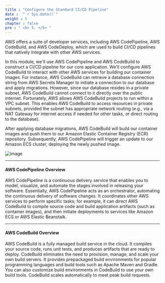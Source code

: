 ```yaml
---
title : "Configure the Standard CI/CD Pipeline"
date :  "`r Sys.Date()`" 
weight : 5
chapter : false
pre : " <b> 5. </b> "
---
```


AWS offers a suite of developer services, including AWS CodePipeline, AWS CodeBuild, and AWS CodeDeploy, which are used to build CI/CD pipelines that natively integrate with other AWS services.

In this module, we'll use AWS CodePipeline and AWS CodeBuild to construct a CI/CD pipeline for our core application. We'll configure AWS CodeBuild to interact with other AWS services for building our container images. For instance, AWS CodeBuild can retrieve a database connection string from AWS Secrets Manager to initiate a connection to our database and apply migrations. However, since our database resides in a private subnet, AWS CodeBuild cannot connect to it directly over the public internet. Fortunately, AWS allows AWS CodeBuild projects to run within a VPC subnet. This enables AWS CodeBuild to access resources in private subnets, provided the subnet has appropriate network routing (e.g., via a NAT Gateway for internet access if needed for other tasks, or direct routing to the database).

After applying database migrations, AWS CodeBuild will build our container images and push them to our Amazon Elastic Container Registry (ECR) repository. Subsequently, AWS CodePipeline will trigger an update to our Amazon ECS cluster, deploying the newly pushed image.

![image](/images/archi-dev.svg)

___

#### AWS CodePipeline Overview

AWS CodePipeline is a continuous delivery service that enables you to model, visualize, and automate the stages involved in releasing your software. Essentially, AWS CodePipeline acts as an orchestrator, automating the continuous delivery of software changes. It coordinates other AWS services to perform specific tasks; for example, it can direct AWS CodeBuild to compile source code and build application artifacts (such as container images), and then initiate deployments to services like Amazon ECS or AWS Elastic Beanstalk.

___

#### AWS CodeBuild Overview

AWS CodeBuild is a fully managed build service in the cloud. It compiles your source code, runs unit tests, and produces artifacts that are ready to deploy. CodeBuild eliminates the need to provision, manage, and scale your own build servers. It provides prepackaged build environments for popular programming languages and build tools such as Apache Maven and Gradle. You can also customize build environments in CodeBuild to use your own build tools. CodeBuild scales automatically to meet peak build requests.